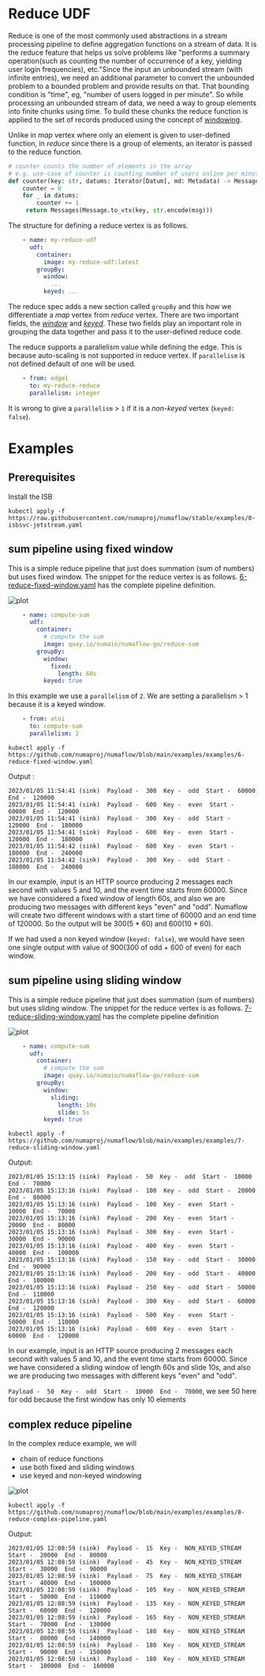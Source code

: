 # Reduce UDF

Reduce is one of the most commonly used abstractions in a stream processing pipeline to define 
aggregation functions on a stream of data. It is the reduce feature that helps us solve problems like 
"performs a summary operation(such as counting the number of occurrence of a key, yielding user login 
frequencies), etc."Since the input an unbounded stream (with infinite entries), we need an additional
parameter to convert the unbounded problem to a bounded problem and provide results on that. That
bounding condition is "time", eg, "number of users logged in per minute". So while processing an 
unbounded stream of data, we need a way to group elements into finite chunks using time. To build these
chunks the reduce function is applied to the set of records produced using the concept of [windowing](./windowing/windowing.md).

Unlike in _map_ vertex where only an element is given to user-defined function, in _reduce_ since
there is a group of elements, an iterator is passed to the reduce function.

```python
# counter counts the number of elements in the array
# e.g. use-case of counter is counting number of users online per minute
def counter(key: str, datums: Iterator[Datum], md: Metadata) -> Messages:
    counter = 0
    for _ in datums:
        counter += 1
     return Messages(Message.to_vtx(key, str.encode(msg)))
```

The structure for defining a reduce vertex is as follows.
```yaml
    - name: my-reduce-udf
      udf:
        container:
          image: my-reduce-udf:latest
        groupBy:
          window:
            ...
          keyed: ...
```

The reduce spec adds a new section called `groupBy` and this how we differentiate a _map_ vertex
from _reduce_ vertex. There are two important fields, the [_window_](./windowing/windowing.md)
and [_keyed_](./windowing/windowing.md#non-keyed-vs-keyed-windows). These two fields play an
important role in grouping the data together and pass it to the user-defined reduce code.

The reduce supports a parallelism value while defining the edge. This is because auto-scaling is 
not supported in reduce vertex. If `parallelism` is not defined default of one will be used.

```yaml
    - from: edge1
      to: my-reduce-reduce
      parallelism: integer
```

It is wrong to give a `parallelism` > `1` if it is a _non-keyed_ vertex (`keyed: false`).


# Examples

## Prerequisites

Install the ISB

```shell
kubectl apply -f https://raw.githubusercontent.com/numaproj/numaflow/stable/examples/0-isbsvc-jetstream.yaml
```

## sum pipeline using fixed window
This is a simple reduce pipeline that just does summation (sum of numbers) but uses fixed window.
The snippet for the reduce vertex is as follows. [6-reduce-fixed-window.yaml](....)  has the 
complete pipeline definition.

![plot](../../../assets/simple-reduce.png)

```yaml
    - name: compute-sum
      udf:
        container:
          # compute the sum
          image: quay.io/numaio/numaflow-go/reduce-sum
        groupBy:
          window:
            fixed:
              length: 60s
          keyed: true
```

In this example we use a `parallelism` of `2`. We are setting a parallelism > 1 because it is a 
keyed window.

```yaml
    - from: atoi
      to: compute-sum
      parallelism: 2
```

```shell
kubectl apply -f https://github.com/numaproj/numaflow/blob/main/examples/examples/6-reduce-fixed-window.yaml
```

Output :
```text
2023/01/05 11:54:41 (sink)  Payload -  300  Key -  odd  Start -  60000  End -  120000
2023/01/05 11:54:41 (sink)  Payload -  600  Key -  even  Start -  60000  End -  120000
2023/01/05 11:54:41 (sink)  Payload -  300  Key -  odd  Start -  120000  End -  180000
2023/01/05 11:54:41 (sink)  Payload -  600  Key -  even  Start -  120000  End -  180000
2023/01/05 11:54:42 (sink)  Payload -  600  Key -  even  Start -  180000  End -  240000
2023/01/05 11:54:42 (sink)  Payload -  300  Key -  odd  Start -  180000  End -  240000
```

In our example, input is an HTTP source producing 2 messages each second with values 5 and 10,
and the event time starts from 60000. Since we have considered a fixed window of length 60s,
and also we are producing two messages with different keys "even" and "odd". Numaflow will create
two different windows with a start time of 60000 and an end time of 120000. So the output will be
300(5 * 60) and 600(10 * 60).

If we had used a non keyed window (`keyed: false`), we would have seen one single output with value
of 900(300 of odd + 600 of even) for each window.

## sum pipeline using sliding window
This is a simple reduce pipeline that just does summation (sum of numbers) but uses sliding window. 
The snippet for the reduce vertex is as follows. [7-reduce-sliding-window.yaml](https://github.com/numaproj/numaflow/blob/main/examples/examples/7-reduce-sliding-window.yaml) has the 
complete pipeline definition

![plot](../../../assets/simple-reduce.png)

```yaml
    - name: compute-sum
      udf:
        container:
          # compute the sum
          image: quay.io/numaio/numaflow-go/reduce-sum
        groupBy:
          window:
            sliding:
              length: 10s
              slide: 5s
          keyed: true
```

```shell
kubectl apply -f https://github.com/numaproj/numaflow/blob/main/examples/examples/7-reduce-sliding-window.yaml
```
Output:
```text
2023/01/05 15:13:15 (sink)  Payload -  50  Key -  odd  Start -  10000  End -  70000
2023/01/05 15:13:16 (sink)  Payload -  100  Key -  odd  Start -  20000  End -  80000
2023/01/05 15:13:16 (sink)  Payload -  100  Key -  even  Start -  10000  End -  70000
2023/01/05 15:13:16 (sink)  Payload -  200  Key -  even  Start -  20000  End -  80000
2023/01/05 15:13:16 (sink)  Payload -  300  Key -  even  Start -  30000  End -  90000
2023/01/05 15:13:16 (sink)  Payload -  400  Key -  even  Start -  40000  End -  100000
2023/01/05 15:13:16 (sink)  Payload -  150  Key -  odd  Start -  30000  End -  90000
2023/01/05 15:13:16 (sink)  Payload -  200  Key -  odd  Start -  40000  End -  100000
2023/01/05 15:13:16 (sink)  Payload -  250  Key -  odd  Start -  50000  End -  110000
2023/01/05 15:13:16 (sink)  Payload -  300  Key -  odd  Start -  60000  End -  120000
2023/01/05 15:13:16 (sink)  Payload -  500  Key -  even  Start -  50000  End -  110000
2023/01/05 15:13:16 (sink)  Payload -  600  Key -  even  Start -  60000  End -  120000
```

In our example, input is an HTTP source producing 2 messages each second with values 5 and 10,
and the event time starts from 60000. Since we have considered a sliding window of length 60s
and slide 10s, and also we are producing two messages with different keys "even" and "odd".

`Payload -  50  Key -  odd  Start -  10000  End -  70000`, we see 50 here for odd because the 
first window has only 10 elements 

## complex reduce pipeline

In the complex reduce example, we will 
* chain of reduce functions
* use both fixed and sliding windows
* use keyed and non-keyed windowing

![plot](../../../assets/complex-reduce.png)

```shell
kubectl apply -f https://github.com/numaproj/numaflow/blob/main/examples/examples/8-reduce-complex-pipeline.yaml
```

Output:
```text
2023/01/05 12:08:59 (sink)  Payload -  15  Key -  NON_KEYED_STREAM  Start -  20000  End -  80000
2023/01/05 12:08:59 (sink)  Payload -  45  Key -  NON_KEYED_STREAM  Start -  30000  End -  90000
2023/01/05 12:08:59 (sink)  Payload -  75  Key -  NON_KEYED_STREAM  Start -  40000  End -  100000
2023/01/05 12:08:59 (sink)  Payload -  105  Key -  NON_KEYED_STREAM  Start -  50000  End -  110000
2023/01/05 12:08:59 (sink)  Payload -  135  Key -  NON_KEYED_STREAM  Start -  60000  End -  120000
2023/01/05 12:08:59 (sink)  Payload -  165  Key -  NON_KEYED_STREAM  Start -  70000  End -  130000
2023/01/05 12:08:59 (sink)  Payload -  180  Key -  NON_KEYED_STREAM  Start -  80000  End -  140000
2023/01/05 12:08:59 (sink)  Payload -  180  Key -  NON_KEYED_STREAM  Start -  90000  End -  150000
2023/01/05 12:08:59 (sink)  Payload -  180  Key -  NON_KEYED_STREAM  Start -  100000  End -  160000
```